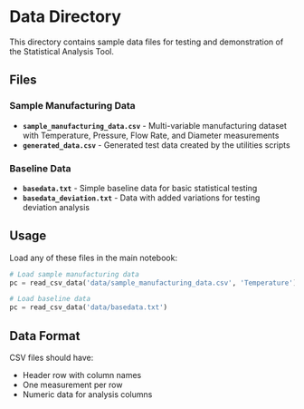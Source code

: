 # Data Directory

This directory contains sample data files for testing and demonstration of the Statistical Analysis Tool.

## Files

### Sample Manufacturing Data
- **`sample_manufacturing_data.csv`** - Multi-variable manufacturing dataset with Temperature, Pressure, Flow Rate, and Diameter measurements
- **`generated_data.csv`** - Generated test data created by the utilities scripts

### Baseline Data  
- **`basedata.txt`** - Simple baseline data for basic statistical testing
- **`basedata_deviation.txt`** - Data with added variations for testing deviation analysis

## Usage

Load any of these files in the main notebook:

```python
# Load sample manufacturing data
pc = read_csv_data('data/sample_manufacturing_data.csv', 'Temperature')

# Load baseline data  
pc = read_csv_data('data/basedata.txt')
```

## Data Format

CSV files should have:
- Header row with column names
- One measurement per row
- Numeric data for analysis columns